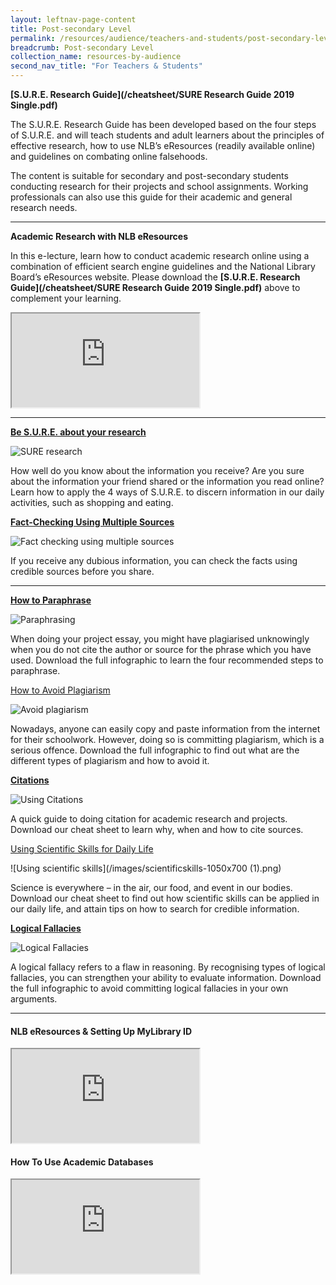 ```yaml
---
layout: leftnav-page-content
title: Post-secondary Level
permalink: /resources/audience/teachers-and-students/post-secondary-level
breadcrumb: Post-secondary Level
collection_name: resources-by-audience
second_nav_title: "For Teachers & Students"
---
```


**[S.U.R.E. Research Guide](/cheatsheet/SURE Research Guide 2019 Single.pdf)**

The S.U.R.E. Research Guide has been developed based on the four steps of S.U.R.E. and will teach students and adult learners about the principles of effective research, how to use NLB’s eResources (readily available online) and guidelines on combating online falsehoods.

The content is suitable for secondary and post-secondary students conducting research for their projects and school assignments. Working professionals can also use this guide for their academic and general research needs.

<HR>

**Academic Research with NLB eResources**

In this e-lecture, learn how to conduct academic research online using a combination of efficient search engine guidelines and the National Library Board’s eResources website. Please download the **[S.U.R.E. Research Guide](/cheatsheet/SURE Research Guide 2019 Single.pdf)** above to complement your learning.

<div class="resp-container">
        <iframe src="https://player.vimeo.com/video/399032406" gesture="media" allow="encrypted-media" allowfullscreen></iframe>
</div>

<HR>

[**Be S.U.R.E. about your research**](/infographic/Be-SURE_Infographic_Hires.pdf)

![SURE research](/images/besure-infographicheader-e1450169907842-1050x700.png)

How well do you know about the information you receive? Are you sure about the information your friend shared or the information you read online? Learn how to apply the 4 ways of S.U.R.E. to discern information in our daily activities, such as shopping and eating.

[**Fact-Checking Using Multiple Sources**](/infographic/Multiple-Sources-English_revised.pdf)

![Fact checking using multiple sources](/images/Multiple-Sources-Header.png)

If you receive any dubious information, you can check the facts using credible sources before you share.

<hr>

**[How to Paraphrase](/infographic/Infographic-how-to-paraphrase.pdf)**

![Paraphrasing](/images/paraphrase-infoheader-e1450166736285-1050x700.png)

When doing your project essay, you might have plagiarised unknowingly when you do not cite the author or source for the phrase which you have used. Download the full infographic to learn the four recommended steps to paraphrase.

[How to Avoid Plagiarism](/infographic/NLB_infographic_AvoidPlagiarism.pdf)

![Avoid plagiarism](/images/Plagiarism-1050x700.png)

Nowadays, anyone can easily copy and paste information from the internet for their schoolwork. However, doing so is committing plagiarism, which is a serious offence. Download the full infographic to find out what are the different types of plagiarism and how to avoid it.

**[Citations](/infographic/Cheatsheet_Citation_25nov_.pdf)**

![Using Citations](/images/Citations-1050x700.png)

A quick guide to doing citation for academic research and projects. Download our cheat sheet to learn why, when and how to cite sources.

[Using Scientific Skills for Daily Life](/infographic/scientificskills-1050x700.png) 

![Using scientific skills](/images/scientificskills-1050x700 (1).png)

Science is everywhere – in the air, our food, and event in our bodies. Download our cheat sheet to find out how scientific skills can be applied in our daily life, and attain tips on how to search for credible information.

**[Logical Fallacies](/infographic/LogicalFallaciesInfoG5FA.pdf)**

![Logical Fallacies](/images/logicalfallacy-infoheader-e1450167358786-1050x700.png)

A logical fallacy refers to a flaw in reasoning. By recognising types of logical fallacies, you can strengthen your ability to evaluate information. Download the full infographic to avoid committing logical fallacies in your own arguments.

<hr> 

#### NLB eResources & Setting Up MyLibrary ID

<div class="resp-container">
	<iframe class="resp-iframe" src="https://www.youtube.com/embed/3MsUaXed7Gg" gesture="media" allow="encrypted-media" allowfullscreen></iframe>
</div>

#### How To Use Academic Databases

<div class="resp-container">
	<iframe class="resp-iframe" src="https://www.youtube.com/embed/2H7JG9oaaXA" gesture="media" allow="encrypted-media" allowfullscreen></iframe>
</div>
